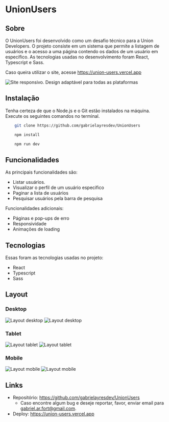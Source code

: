 # UnionUsers

## Sobre

O UnionUsers foi desenvolvido como um desafio técnico para a Union Developers. O projeto consiste em um sistema que permite a listagem de usuários e o acesso a uma página contendo os dados de um usuário em específico. As tecnologias usadas no desenvolvimento foram React, Typescript e Sass.

Caso queira utilizar o site, acesse https://union-users.vercel.app

![Site responsivo. Design adaptável para todas as plataformas](/src/assets/readme_images/template.png)

## Instalação

Tenha certeza de que o Node.js e o Git estão instalados na máquina. Execute os seguintes comandos no terminal.

```bash
    git clone https://github.com/gabrielayresdev/UnionUsers
```

```bash
    npm install
```

```bash
    npm run dev
```

## Funcionalidades

As principais funcionalidades são:

- Listar usuários.
- Visualizar o perfil de um usuário especifico
- Paginar a lista de usuários
- Pesquisar usuários pela barra de pesquisa

Funcionalidades adicionais:

- Páginas e pop-ups de erro
- Responsividade
- Animações de loading

## Tecnologias

Essas foram as tecnologias usadas no projeto:

- React
- Typescript
- Sass

## Layout

### Desktop

![Layout desktop](/src/assets/readme_images/desktop.png)
![Layout desktop](/src/assets/readme_images/desktop2.png)

### Tablet

![Layout tablet](/src/assets/readme_images/tablet.png)
![Layout tablet](/src/assets/readme_images/tablet2.png)

### Mobile

![Layout mobile](/src/assets/readme_images/mobile.png)
![Layout mobile](/src/assets/readme_images/mobile2.png)

## Links

- Repositório: https://github.com/gabrielayresdev/UnionUsers
  - Caso encontre algum bug e deseje reportar, favor, enviar email para gabriel.ar.fort@gmail.com.
- Deploy: https://union-users.vercel.app
